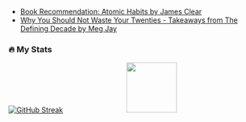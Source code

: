 
<!--## :wave: Hi, welcome to my world of creation

### 👨‍💻 About me
- ✨ A public health professional at heart
- 👀 A statistician who loves machine learning
- 🌱 Currently learning NLP and working on a cool webscrapping tool! -->
<!--
### :wink: Connect with me
<div id="Connect with me">
  <a href="https://www.linkedin.com/in/ebaraka">
    <img src="https://img.shields.io/badge/LinkedIn-blue?style=for-the-badge&logo=linkedin&logoColor=white" alt="LinkedIn Badge"/>
  </a>
  <!-- 
  <a href="http://www.twitter.com/eugene_barakaaa">
    <img src="https://img.shields.io/badge/Twitter-blue?style=for-the-badge&logo=twitter&logoColor=white" alt="Twitter Badge"/>
  </a> 
  -->
<!-- </div> -->
<!--
### :hammer_and_wrench: Languages and Tools
<!--
<div>
  <img src="https://cdn.jsdelivr.net/gh/devicons/devicon/icons/python/python-original-wordmark.svg" "title="Python"  alt="Python" width="40" height="40"/>&nbsp;
  <img src="https://cdn.jsdelivr.net/gh/devicons/devicon/icons/r/r-original.svg" title="R" alt="R" width="40" height="40"/>&nbsp;
  <img src="https://github.com/devicons/devicon/blob/master/icons/mysql/mysql-original-wordmark.svg" title="MySQL"  alt="MySQL" width="40" height="40"/>&nbsp;
  <img src="https://github.com/devicons/devicon/blob/master/icons/git/git-original-wordmark.svg" title="Git" **alt="Git" width="40" height="40"/>&nbsp;
  <img src="https://cdn.worldvectorlogo.com/logos/tableau-software.svg" title="Tableau" **alt="Tableau" width="40" height="40"/>

<!--### ✍️ Blog Posts -->

<!-- BLOG-POST-LIST:START 
- [Book Recommendation: Atomic Habits by James Clear](https://eugenebaraka.github.io/readings/books/2022/04/15/Atomic_Habits.html)
- [Why You Should Not Waste Your Twenties - Takeaways from The Defining Decade by Meg Jay](https://eugenebaraka.github.io/readings/books/2022/03/22/definingdecade.html) -->
- [Book Recommendation: Atomic Habits by James Clear](https://eugenebaraka.github.io/readings/books/2022/04/15/Atomic_Habits.html)
- [Why You Should Not Waste Your Twenties - Takeaways from The Defining Decade by Meg Jay](https://eugenebaraka.github.io/readings/books/2022/03/22/definingdecade.html)
<!-- BLOG-POST-LIST:END -->

### :fire: My Stats

[![GitHub Streak](http://github-readme-streak-stats.herokuapp.com?user=eugenebaraka&theme=dark&background=000000)](https://git.io/streak-stats)&emsp;&emsp;&emsp;&emsp;&emsp;&emsp;&emsp;&emsp;&emsp;<img src="https://media.giphy.com/media/M9gbBd9nbDrOTu1Mqx/giphy.gif" width="100"/>                                                                                                                                      
<!-- [![Top Langs](https://github-readme-stats.vercel.app/api/top-langs/?username=eugenebaraka&layout=compact&theme=vision-friendly-dark)](https://github.com/anuraghazra/github-readme-stats) -->

<!-- 
quick access:
- [cheat.sh](https://cheat.sh)
```
p = ['deep', 'muted', 'pastel', 'bright', 'dark', 'color blind']
for p in palettes:
  sns.set_palette(p)
  sns.palplot(sns.color_palette())
  plt.show()

``` -->
